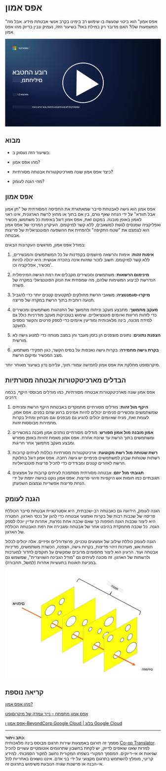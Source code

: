 <!--
CO_OP_TRANSLATOR_METADATA:
{
  "original_hash": "75f77f972d2233c584f87c1eb96c983b",
  "translation_date": "2025-09-03T20:32:17+00:00",
  "source_file": "1.5 Zero trust.md",
  "language_code": "he"
}
-->
# אפס אמון

"אפס אמון" הוא ביטוי שנעשה בו שימוש רב בימינו בקרב אנשי אבטחת מידע. אבל מה המשמעות שלו? האם מדובר רק במילת באז? בשיעור הזה, נעמיק ונבין בדיוק מהו אפס אמון.

[![צפו בסרטון](../../translated_images/1-5_placeholder.36b707a8de54c96991f42d1e0a5979771993f470834d818e581c8de8c447bc5b.he.png)](https://learn-video.azurefd.net/vod/player?id=ee1551cc-e7a5-4db6-a897-c286abe68a69)

## מבוא

- בשיעור הזה נעסוק ב:

- מהו אפס אמון?

- כיצד אפס אמון שונה מארכיטקטורות אבטחה מסורתיות?

- מהי הגנה לעומק?

## אפס אמון

אפס אמון הוא גישה לאבטחת סייבר שמאתגרת את התפיסה המסורתית של "תן אמון אבל תוודא" על ידי הנחה שאף גורם, בין אם בתוך או מחוץ לרשת הארגונית, אינו ראוי לאמון באופן מובנה. במקום זאת, אפס אמון דוגל באימות כל משתמש, מכשיר ואפליקציה שמנסים לגשת למשאבים, ללא קשר למיקומם. העיקרון המרכזי של אפס אמון הוא לצמצם את "שטח התקיפה" ולהפחית את ההשפעה הפוטנציאלית של פריצות אבטחה.

במודל אפס אמון, מודגשים העקרונות הבאים:

1. **אימות זהות**: אימות והרשאה מיושמים בקפדנות על כל המשתמשים והמכשירים, ללא קשר למיקומם. חשוב לזכור שזהות אינה בהכרח אנושית: היא יכולה להיות מכשיר, אפליקציה וכו'.

2. **מינימום הרשאות**: משתמשים ומכשירים מקבלים את רמת הגישה המינימלית הנדרשת לביצוע המשימות שלהם, מה שמפחית את הנזק הפוטנציאלי במקרה של פשרה.

3. **מיקרו-סגמנטציה**: משאבי הרשת מחולקים למקטעים קטנים יותר כדי להגביל תנועה רוחבית בתוך הרשת במקרה של פריצה.

4. **מעקב מתמשך**: מתבצע מעקב וניתוח מתמשך של התנהגות משתמשים ומכשירים כדי לזהות חריגות ואיומים פוטנציאליים. שימוש בטכניקות מעקב מודרניות כולל גם למידת מכונה, בינה מלאכותית ומודיעין איומים כדי לספק פרטים והקשר נוספים למעקב.

5. **הצפנת נתונים**: נתונים מוצפנים הן בזמן מעבר והן במצב מנוחה כדי למנוע גישה לא מורשית.

6. **בקרת גישה מחמירה**: בקרות גישה נאכפות על בסיס הקשר, כגון תפקידי משתמש, מצב המכשיר ומיקום הרשת.

מיקרוסופט מחלקת את אפס אמון לחמישה עמודי תווך, עליהם נדון בשיעור מאוחר יותר.

## הבדלים מארכיטקטורות אבטחה מסורתיות

אפס אמון שונה מארכיטקטורות אבטחה מסורתיות, כמו מודלים מבוססי היקף, בכמה דרכים:

1. **היקף מול זהות**: מודלים מסורתיים מתמקדים באבטחת היקף הרשת ומניחים שמשתמשים ומכשירים פנימיים יכולים להיות אמינים ברגע שהם בפנים. אפס אמון, לעומת זאת, מניח שאיומים יכולים להגיע גם מבפנים וגם מבחוץ ומחיל בקרות מחמירות מבוססות זהות.

2. **אמון מובנה מול אמון מפורש**: מודלים מסורתיים נותנים אמון מובנה במכשירים ומשתמשים בתוך הרשת עד שיוכח אחרת. אפס אמון מאמת זהויות באופן מפורש ומבצע מעקב מתמשך אחר חריגות.

3. **רשת שטוחה מול רשת מקוטעת**: ארכיטקטורות מסורתיות כוללות לעיתים קרובות רשתות שטוחות שבהן למשתמשים פנימיים יש גישה רחבה. אפס אמון דוגל בחלוקת הרשת לאזורים קטנים ומבודדים כדי להכיל פריצות פוטנציאליות.

4. **תגובתי מול יוזם**: אבטחה מסורתית מסתמכת לעיתים קרובות על אמצעים תגובתיים כמו חומות אש היקפיות וזיהוי פריצות. אפס אמון נוקט בגישה יוזמת על ידי הנחת פריצות אפשריות וצמצום השפעתן.

## הגנה לעומק

הגנה לעומק, הידועה גם כאבטחה רב-שכבתית, היא אסטרטגיית אבטחת סייבר הכוללת פריסה של שכבות רבות של בקרות ואמצעי אבטחה כדי להגן על נכסי הארגון. המטרה היא ליצור שכבות הגנה חופפות כך שאם שכבה אחת נפרצת, אחרות עדיין יוכלו לספק הגנה. כל שכבה מתמקדת בהיבט אחר של אבטחה ומגבירה את רמת האבטחה הכוללת של הארגון.

הגנה לעומק כוללת שילוב של אמצעים טכניים, פרוצדורליים ופיזיים. אלה יכולים לכלול חומות אש, מערכות זיהוי פריצות, בקרות גישה, הצפנה, הכשרת משתמשים, מדיניות אבטחה ועוד. הרעיון הוא ליצור מחסומים מרובים שמקשים על תוקפים לחדור למערכות ולרשתות של הארגון. זה מכונה לעיתים גם "מודל הגבינה השוויצרית", שמשמש גם במניעת תאונות בתעשיות אחרות (למשל, תחבורה).

![image](../../translated_images/swisscheese.dc1f2a129515c5af146d3fe0b5e69305e16bfb7ae348d0e4d59a02ada9f5e92b.he.png)

## קריאה נוספת

[מהו אפס אמון?](https://learn.microsoft.com/security/zero-trust/zero-trust-overview?WT.mc_id=academic-96948-sayoung)

[אפס אמון מתפתח – נייר עמדה של מיקרוסופט](https://query.prod.cms.rt.microsoft.com/cms/api/am/binary/RWJJdT?WT.mc_id=academic-96948-sayoung)

[אפס אמון ו-BeyondCorp Google Cloud | בלוג Google Cloud](https://cloud.google.com/blog/topics/developers-practitioners/zero-trust-and-beyondcorp-google-cloud)

---

**כתב ויתור**:  
מסמך זה תורגם באמצעות שירות תרגום מבוסס בינה מלאכותית [Co-op Translator](https://github.com/Azure/co-op-translator). למרות שאנו שואפים לדיוק, יש לקחת בחשבון שתרגומים אוטומטיים עשויים להכיל שגיאות או אי-דיוקים. המסמך המקורי בשפתו המקורית נחשב למקור הסמכותי. למידע קריטי, מומלץ להשתמש בתרגום מקצועי על ידי בני אדם. איננו נושאים באחריות לכל אי-הבנה או פרשנות שגויה הנובעת משימוש בתרגום זה.  